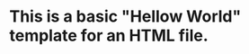 <!DOCTYPE html>
<html lang="en-US">
<head>
<title>HELLO WORLD</title>
</head>
<body>
<h1>This is a basic "Hellow World" template for an HTML file.</h1>
</body>
</html>
